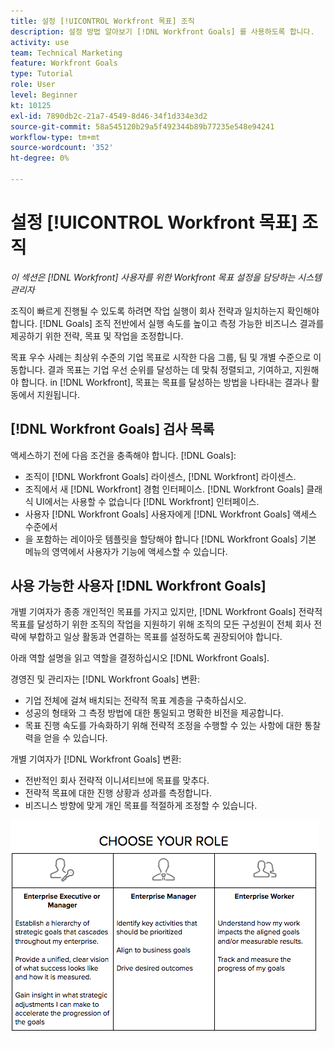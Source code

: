 ```yaml
---
title: 설정 [!UICONTROL Workfront 목표] 조직
description: 설정 방법 알아보기 [!DNL Workfront Goals] 를 사용하도록 합니다.
activity: use
team: Technical Marketing
feature: Workfront Goals
type: Tutorial
role: User
level: Beginner
kt: 10125
exl-id: 7890db2c-21a7-4549-8d46-34f1d334e3d2
source-git-commit: 58a545120b29a5f492344b89b77235e548e94241
workflow-type: tm+mt
source-wordcount: '352'
ht-degree: 0%

---
```


# 설정 [!UICONTROL Workfront 목표] 조직

*이 섹션은 [!DNL Workfront] 사용자를 위한 Workfront 목표 설정을 담당하는 시스템 관리자*

조직이 빠르게 진행될 수 있도록 하려면 작업 실행이 회사 전략과 일치하는지 확인해야 합니다. [!DNL   Goals] 조직 전반에서 실행 속도를 높이고 측정 가능한 비즈니스 결과를 제공하기 위한 전략, 목표 및 작업을 조정합니다.

목표 우수 사례는 최상위 수준의 기업 목표로 시작한 다음 그룹, 팀 및 개별 수준으로 이동합니다. 결과 목표는 기업 우선 순위를 달성하는 데 맞춰 정렬되고, 기여하고, 지원해야 합니다. in [!DNL Workfront], 목표는 목표를 달성하는 방법을 나타내는 결과나 활동에서 지원됩니다.

## [!DNL Workfront Goals] 검사 목록

액세스하기 전에 다음 조건을 충족해야 합니다. [!DNL   Goals]:

* 조직이 [!DNL Workfront Goals] 라이센스, [!DNL Workfront] 라이센스.
* 조직에서 새 [!DNL Workfront] 경험 인터페이스. [!DNL Workfront Goals] 클래식 UI에서는 사용할 수 없습니다 [!DNL Workfront] 인터페이스.
* 사용자 [!DNL Workfront Goals] 사용자에게 [!DNL Workfront Goals] 액세스 수준에서
* 을 포함하는 레이아웃 템플릿을 할당해야 합니다 [!DNL Workfront Goals] 기본 메뉴의 영역에서 사용자가 기능에 액세스할 수 있습니다.

## 사용 가능한 사용자 [!DNL Workfront Goals]

개별 기여자가 종종 개인적인 목표를 가지고 있지만, [!DNL Workfront Goals] 전략적 목표를 달성하기 위한 조직의 작업을 지원하기 위해 조직의 모든 구성원이 전체 회사 전략에 부합하고 일상 활동과 연결하는 목표를 설정하도록 권장되어야 합니다.

아래 역할 설명을 읽고 역할을 결정하십시오 [!DNL Workfront Goals].

경영진 및 관리자는 [!DNL Workfront Goals] 변환:

* 기업 전체에 걸쳐 배치되는 전략적 목표 계층을 구축하십시오.
* 성공의 형태와 그 측정 방법에 대한 통일되고 명확한 비전을 제공합니다.
* 목표 진행 속도를 가속화하기 위해 전략적 조정을 수행할 수 있는 사항에 대한 통찰력을 얻을 수 있습니다.

개별 기여자가 [!DNL Workfront Goals] 변환:

* 전반적인 회사 전략적 이니셔티브에 목표를 맞추다.
* 전략적 목표에 대한 진행 상황과 성과를 측정합니다.
* 비즈니스 방향에 맞게 개인 목표를 적절하게 조정할 수 있습니다.

![Workfront 목표를 위한 다양한 역할 그래픽](assets/01-workfront-goals-choose-your-role.png)
